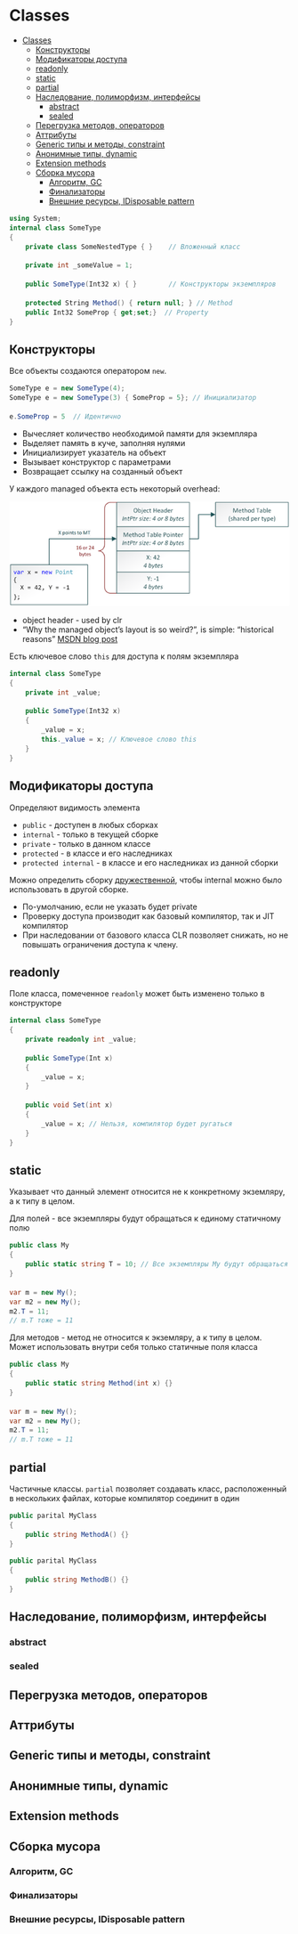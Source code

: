 # Classes

<!-- TOC -->

- [Classes](#classes)
  - [Конструкторы](#конструкторы)
  - [Модификаторы доступа](#модификаторы-доступа)
  - [readonly](#readonly)
  - [static](#static)
  - [partial](#partial)
  - [Наследование, полиморфизм, интерфейсы](#наследование-полиморфизм-интерфейсы)
    - [abstract](#abstract)
    - [sealed](#sealed)
  - [Перегрузка методов, операторов](#перегрузка-методов-операторов)
  - [Аттрибуты](#аттрибуты)
  - [Generic типы и методы, constraint](#generic-типы-и-методы-constraint)
  - [Анонимные типы, dynamic](#анонимные-типы-dynamic)
  - [Extension methods](#extension-methods)
  - [Сборка мусора](#сборка-мусора)
    - [Алгоритм, GC](#алгоритм-gc)
    - [Финализаторы](#финализаторы)
    - [Внешние ресурсы, IDisposable pattern](#внешние-ресурсы-idisposable-pattern)

<!-- /TOC -->

```cs
using System;
internal class SomeType
{
    private class SomeNestedType { }    // Вложенный класс

    private int _someValue = 1;

    public SomeType(Int32 x) { }        // Конструкторы экземпляров

    protected String Method() { return null; } // Method
    public Int32 SomeProp { get;set;}  // Property
}
```

## Конструкторы

Все объекты создаются оператором `new`.

```cs
SomeType e = new SomeType(4);
SomeType e = new SomeType(3) { SomeProp = 5}; // Инициализатор

e.SomeProp = 5  // Идентично
```

- Вычесляет количество необходимой памяти для экземпляра
- Выделяет память в куче, заполняя нулями
- Инициализирует указатель на объект
- Вызывает конструктор с параметрами
- Возвращает ссылку на созданный объект

<div style="page-break-after: always;"></div>

У каждого managed объекта есть некоторый overhead:

![Managed object layout](pics/managed-object-layout.png)

- object header - used by clr
- “Why the managed object’s layout is so weird?”, is simple: “historical reasons” [MSDN blog post](https://blogs.msdn.microsoft.com/seteplia/2017/05/26/managed-object-internals-part-1-layout/)

<div style="page-break-after: always;"></div>

Есть ключевое слово `this` для доступа к полям экземпляра

```cs
internal class SomeType
{
    private int _value;

    public SomeType(Int32 x)
    {
        _value = x;
        this._value = x; // Ключевое слово this
    }
}
```

## Модификаторы доступа

Определяют видимость элемента

- `public` - доступен в любых сборках
- `internal` - только в текущей сборке
- `private` - только в данном классе
- `protected` - в классе и его наследниках
- `protected internal` - в классе и его наследниках из данной сборки

Можно определить сборку [дружественной](https://msdn.microsoft.com/en-us/library/0tke9fxk(v=vs.100).aspx), чтобы internal можно было использовать в другой сборке.

- По-умолчанию, если не указать будет private
- Проверку доступа производит как базовый компилятор, так и JIT компилятор
- При наследовании от базового класса CLR позволяет снижать, но не повышать ограничения доступа к члену.

## readonly

Поле класса, помеченное `readonly` может быть изменено только в конструкторе

```cs
internal class SomeType
{
    private readonly int _value;

    public SomeType(Int x)
    {
        _value = x;
    }

    public void Set(int x)
    {
        _value = x; // Нельзя, компилятор будет ругаться
    }
}
```

## static

Указывает что данный элемент относится не к конкретному экземляру, а к типу в целом.

Для полей - все экземпляры будут обращаться к единому статичному полю

```cs
public class My
{
    public static string T = 10; // Все экземпляры My будут обращаться к одному T
}

var m = new My();
var m2 = new My();
m2.T = 11;
// m.T тоже = 11
```

Для методов - метод не относится к экземляру, а к типу в целом.
Может использовать внутри себя только статичные поля класса

```cs
public class My
{
    public static string Method(int x) {} 
}

var m = new My();
var m2 = new My();
m2.T = 11;
// m.T тоже = 11
```

## partial

Частичные классы. `partial` позволяет создавать класс, расположенный в нескольких файлах, которые компилятор соединит в один

```cs
public parital MyClass
{
    public string MethodA() {}
}
```

```cs
public parital MyClass
{
    public string MethodB() {}
}
```

## Наследование, полиморфизм, интерфейсы

### abstract

### sealed

## Перегрузка методов, операторов

## Аттрибуты

## Generic типы и методы, constraint

## Анонимные типы, dynamic

## Extension methods

## Сборка мусора

### Алгоритм, GC

### Финализаторы

### Внешние ресурсы, IDisposable pattern
